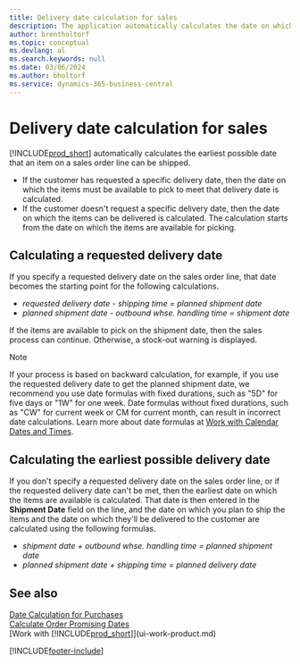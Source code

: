 ```yaml
---
title: Delivery date calculation for sales
description: The application automatically calculates the date on which you must order an item to have it in inventory on a certain date and available for picking.
author: brentholtorf
ms.topic: conceptual
ms.devlang: al
ms.search.keywords: null
ms.date: 03/06/2024
ms.author: bholtorf
ms.service: dynamics-365-business-central
---
```

# Delivery date calculation for sales

[!INCLUDE[prod_short](includes/prod_short.md)] automatically calculates the earliest possible date that an item on a sales order line can be shipped.

* If the customer has requested a specific delivery date, then the date on which the items must be available to pick to meet that delivery date is calculated.
* If the customer doesn't request a specific delivery date, then the date on which the items can be delivered is calculated. The calculation starts from the date on which the items are available for picking.

## Calculating a requested delivery date

If you specify a requested delivery date on the sales order line, that date becomes the starting point for the following calculations.

- *requested delivery date - shipping time = planned shipment date*
- *planned shipment date - outbound whse. handling time = shipment date*

If the items are available to pick on the shipment date, then the sales process can continue. Otherwise, a stock-out warning is displayed.

> [!NOTE]
> If your process is based on backward calculation, for example, if you use the requested delivery date to get the planned shipment date, we recommend you use date formulas with fixed durations, such as "5D" for five days or "1W" for one week. Date formulas without fixed durations, such as "CW" for current week or CM for current month, can result in incorrect date calculations. Learn more about date formulas at [Work with Calendar Dates and Times](ui-enter-date-ranges.md).

## Calculating the earliest possible delivery date

If you don't specify a requested delivery date on the sales order line, or if the requested delivery date can't be met, then the earliest date on which the items are available is calculated. That date is then entered in the **Shipment Date** field on the line, and the date on which you plan to ship the items and the date on which they'll be delivered to the customer are calculated using the following formulas.

- *shipment date + outbound whse. handling time = planned shipment date*
- *planned shipment date + shipping time = planned delivery date*

## See also 

[Date Calculation for Purchases](purchasing-date-calculation-for-purchases.md)  
[Calculate Order Promising Dates](sales-how-to-calculate-order-promising-dates.md)  
[Work with [!INCLUDE[prod_short](includes/prod_short.md)]](ui-work-product.md)  

[!INCLUDE[footer-include](includes/footer-banner.md)]
